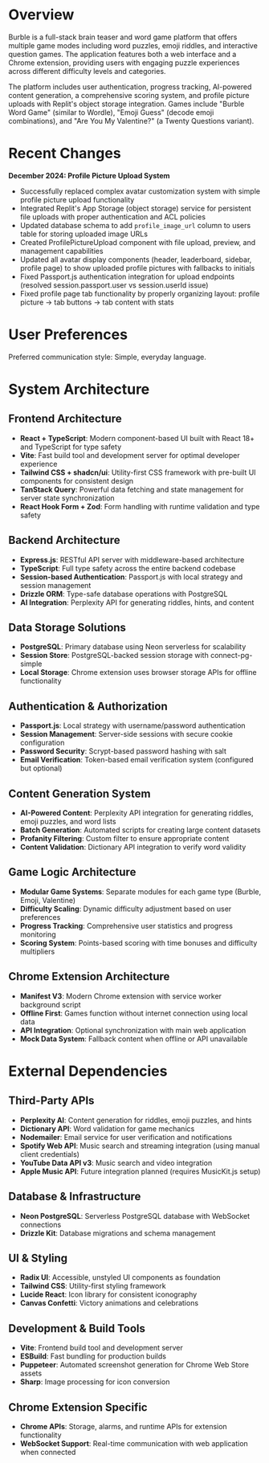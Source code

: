 # Overview

Burble is a full-stack brain teaser and word game platform that offers multiple game modes including word puzzles, emoji riddles, and interactive question games. The application features both a web interface and a Chrome extension, providing users with engaging puzzle experiences across different difficulty levels and categories.

The platform includes user authentication, progress tracking, AI-powered content generation, a comprehensive scoring system, and profile picture uploads with Replit's object storage integration. Games include "Burble Word Game" (similar to Wordle), "Emoji Guess" (decode emoji combinations), and "Are You My Valentine?" (a Twenty Questions variant).

# Recent Changes

**December 2024: Profile Picture Upload System**
- Successfully replaced complex avatar customization system with simple profile picture upload functionality
- Integrated Replit's App Storage (object storage) service for persistent file uploads with proper authentication and ACL policies
- Updated database schema to add `profile_image_url` column to users table for storing uploaded image URLs
- Created ProfilePictureUpload component with file upload, preview, and management capabilities
- Updated all avatar display components (header, leaderboard, sidebar, profile page) to show uploaded profile pictures with fallbacks to initials
- Fixed Passport.js authentication integration for upload endpoints (resolved session.passport.user vs session.userId issue)
- Fixed profile page tab functionality by properly organizing layout: profile picture → tab buttons → tab content with stats

# User Preferences

Preferred communication style: Simple, everyday language.

# System Architecture

## Frontend Architecture
- **React + TypeScript**: Modern component-based UI built with React 18+ and TypeScript for type safety
- **Vite**: Fast build tool and development server for optimal developer experience
- **Tailwind CSS + shadcn/ui**: Utility-first CSS framework with pre-built UI components for consistent design
- **TanStack Query**: Powerful data fetching and state management for server state synchronization
- **React Hook Form + Zod**: Form handling with runtime validation and type safety

## Backend Architecture
- **Express.js**: RESTful API server with middleware-based architecture
- **TypeScript**: Full type safety across the entire backend codebase
- **Session-based Authentication**: Passport.js with local strategy and session management
- **Drizzle ORM**: Type-safe database operations with PostgreSQL
- **AI Integration**: Perplexity API for generating riddles, hints, and content

## Data Storage Solutions
- **PostgreSQL**: Primary database using Neon serverless for scalability
- **Session Store**: PostgreSQL-backed session storage with connect-pg-simple
- **Local Storage**: Chrome extension uses browser storage APIs for offline functionality

## Authentication & Authorization
- **Passport.js**: Local strategy with username/password authentication
- **Session Management**: Server-side sessions with secure cookie configuration
- **Password Security**: Scrypt-based password hashing with salt
- **Email Verification**: Token-based email verification system (configured but optional)

## Content Generation System
- **AI-Powered Content**: Perplexity API integration for generating riddles, emoji puzzles, and word lists
- **Batch Generation**: Automated scripts for creating large content datasets
- **Profanity Filtering**: Custom filter to ensure appropriate content
- **Content Validation**: Dictionary API integration to verify word validity

## Game Logic Architecture
- **Modular Game Systems**: Separate modules for each game type (Burble, Emoji, Valentine)
- **Difficulty Scaling**: Dynamic difficulty adjustment based on user preferences
- **Progress Tracking**: Comprehensive user statistics and progress monitoring
- **Scoring System**: Points-based scoring with time bonuses and difficulty multipliers

## Chrome Extension Architecture
- **Manifest V3**: Modern Chrome extension with service worker background script
- **Offline First**: Games function without internet connection using local data
- **API Integration**: Optional synchronization with main web application
- **Mock Data System**: Fallback content when offline or API unavailable

# External Dependencies

## Third-Party APIs
- **Perplexity AI**: Content generation for riddles, emoji puzzles, and hints
- **Dictionary API**: Word validation for game mechanics
- **Nodemailer**: Email service for user verification and notifications
- **Spotify Web API**: Music search and streaming integration (using manual client credentials)
- **YouTube Data API v3**: Music search and video integration
- **Apple Music API**: Future integration planned (requires MusicKit.js setup)

## Database & Infrastructure
- **Neon PostgreSQL**: Serverless PostgreSQL database with WebSocket connections
- **Drizzle Kit**: Database migrations and schema management

## UI & Styling
- **Radix UI**: Accessible, unstyled UI components as foundation
- **Tailwind CSS**: Utility-first styling framework
- **Lucide React**: Icon library for consistent iconography
- **Canvas Confetti**: Victory animations and celebrations

## Development & Build Tools
- **Vite**: Frontend build tool and development server
- **ESBuild**: Fast bundling for production builds
- **Puppeteer**: Automated screenshot generation for Chrome Web Store assets
- **Sharp**: Image processing for icon conversion

## Chrome Extension Specific
- **Chrome APIs**: Storage, alarms, and runtime APIs for extension functionality
- **WebSocket Support**: Real-time communication with web application when connected